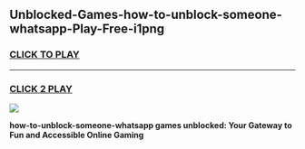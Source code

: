 
## Unblocked-Games-how-to-unblock-someone-whatsapp-Play-Free-i1png
<h3>
<a href="https://premium76.site?title=how-to-unblock-someone-whatsapp&ref=12A">CLICK TO PLAY</a></h3>
<hr>

<h3>
<a href="https://premium76.site?title=how-to-unblock-someone-whatsapp&ref=12A">CLICK 2 PLAY</a>
  
</h3>

<a href="https://premium76.site?title=how-to-unblock-someone-whatsapp&ref=12A"><img src="https://clearcache.store/games.png"></a>


**how-to-unblock-someone-whatsapp games unblocked: Your Gateway to Fun and Accessible Online Gaming**
